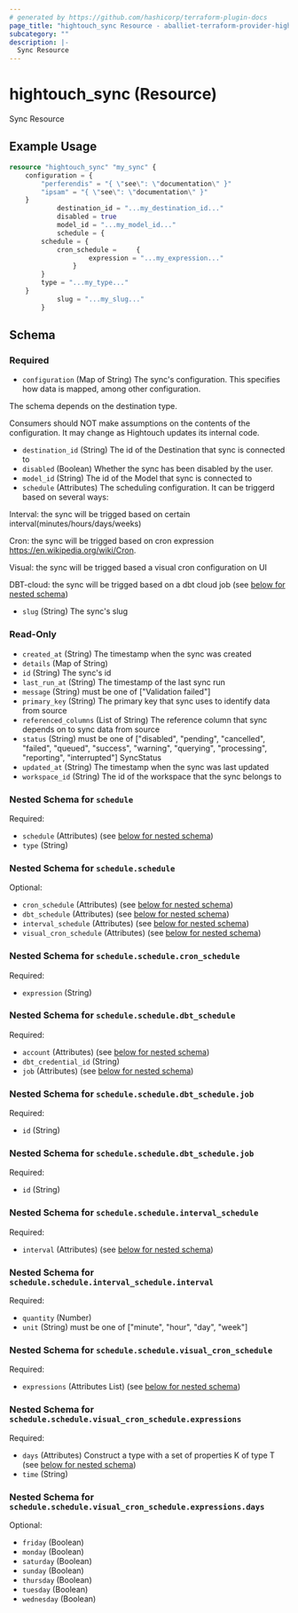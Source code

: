 ```yaml
---
# generated by https://github.com/hashicorp/terraform-plugin-docs
page_title: "hightouch_sync Resource - aballiet-terraform-provider-hightouch"
subcategory: ""
description: |-
  Sync Resource
---
```


# hightouch_sync (Resource)

Sync Resource

## Example Usage

```terraform
resource "hightouch_sync" "my_sync" {
    configuration = {
        "perferendis" = "{ \"see\": \"documentation\" }"
        "ipsam" = "{ \"see\": \"documentation\" }"
    }
            destination_id = "...my_destination_id..."
            disabled = true
            model_id = "...my_model_id..."
            schedule = {
        schedule = {
            cron_schedule =     {
                    expression = "...my_expression..."
                }
        }
        type = "...my_type..."
    }
            slug = "...my_slug..."
        }
```

<!-- schema generated by tfplugindocs -->
## Schema

### Required

- `configuration` (Map of String) The sync's configuration. This specifies how data is mapped, among other
configuration.

The schema depends on the destination type.

Consumers should NOT make assumptions on the contents of the
configuration. It may change as Hightouch updates its internal code.
- `destination_id` (String) The id of the Destination that sync is connected to
- `disabled` (Boolean) Whether the sync has been disabled by the user.
- `model_id` (String) The id of the Model that sync is connected to
- `schedule` (Attributes) The scheduling configuration. It can be triggerd based on several ways:

Interval: the sync will be trigged based on certain interval(minutes/hours/days/weeks)

Cron: the sync will be trigged based on cron expression https://en.wikipedia.org/wiki/Cron.

Visual: the sync will be trigged based a visual cron configuration on UI

DBT-cloud: the sync will be trigged based on a dbt cloud job (see [below for nested schema](#nestedatt--schedule))
- `slug` (String) The sync's slug

### Read-Only

- `created_at` (String) The timestamp when the sync was created
- `details` (Map of String)
- `id` (String) The sync's id
- `last_run_at` (String) The timestamp of the last sync run
- `message` (String) must be one of ["Validation failed"]
- `primary_key` (String) The primary key that sync uses to identify data from source
- `referenced_columns` (List of String) The reference column that sync depends on to sync data from source
- `status` (String) must be one of ["disabled", "pending", "cancelled", "failed", "queued", "success", "warning", "querying", "processing", "reporting", "interrupted"]
SyncStatus
- `updated_at` (String) The timestamp when the sync was last updated
- `workspace_id` (String) The id of the workspace that the sync belongs to

<a id="nestedatt--schedule"></a>
### Nested Schema for `schedule`

Required:

- `schedule` (Attributes) (see [below for nested schema](#nestedatt--schedule--schedule))
- `type` (String)

<a id="nestedatt--schedule--schedule"></a>
### Nested Schema for `schedule.schedule`

Optional:

- `cron_schedule` (Attributes) (see [below for nested schema](#nestedatt--schedule--schedule--cron_schedule))
- `dbt_schedule` (Attributes) (see [below for nested schema](#nestedatt--schedule--schedule--dbt_schedule))
- `interval_schedule` (Attributes) (see [below for nested schema](#nestedatt--schedule--schedule--interval_schedule))
- `visual_cron_schedule` (Attributes) (see [below for nested schema](#nestedatt--schedule--schedule--visual_cron_schedule))

<a id="nestedatt--schedule--schedule--cron_schedule"></a>
### Nested Schema for `schedule.schedule.cron_schedule`

Required:

- `expression` (String)


<a id="nestedatt--schedule--schedule--dbt_schedule"></a>
### Nested Schema for `schedule.schedule.dbt_schedule`

Required:

- `account` (Attributes) (see [below for nested schema](#nestedatt--schedule--schedule--dbt_schedule--account))
- `dbt_credential_id` (String)
- `job` (Attributes) (see [below for nested schema](#nestedatt--schedule--schedule--dbt_schedule--job))

<a id="nestedatt--schedule--schedule--dbt_schedule--account"></a>
### Nested Schema for `schedule.schedule.dbt_schedule.job`

Required:

- `id` (String)


<a id="nestedatt--schedule--schedule--dbt_schedule--job"></a>
### Nested Schema for `schedule.schedule.dbt_schedule.job`

Required:

- `id` (String)



<a id="nestedatt--schedule--schedule--interval_schedule"></a>
### Nested Schema for `schedule.schedule.interval_schedule`

Required:

- `interval` (Attributes) (see [below for nested schema](#nestedatt--schedule--schedule--interval_schedule--interval))

<a id="nestedatt--schedule--schedule--interval_schedule--interval"></a>
### Nested Schema for `schedule.schedule.interval_schedule.interval`

Required:

- `quantity` (Number)
- `unit` (String) must be one of ["minute", "hour", "day", "week"]



<a id="nestedatt--schedule--schedule--visual_cron_schedule"></a>
### Nested Schema for `schedule.schedule.visual_cron_schedule`

Required:

- `expressions` (Attributes List) (see [below for nested schema](#nestedatt--schedule--schedule--visual_cron_schedule--expressions))

<a id="nestedatt--schedule--schedule--visual_cron_schedule--expressions"></a>
### Nested Schema for `schedule.schedule.visual_cron_schedule.expressions`

Required:

- `days` (Attributes) Construct a type with a set of properties K of type T (see [below for nested schema](#nestedatt--schedule--schedule--visual_cron_schedule--expressions--days))
- `time` (String)

<a id="nestedatt--schedule--schedule--visual_cron_schedule--expressions--days"></a>
### Nested Schema for `schedule.schedule.visual_cron_schedule.expressions.days`

Optional:

- `friday` (Boolean)
- `monday` (Boolean)
- `saturday` (Boolean)
- `sunday` (Boolean)
- `thursday` (Boolean)
- `tuesday` (Boolean)
- `wednesday` (Boolean)


